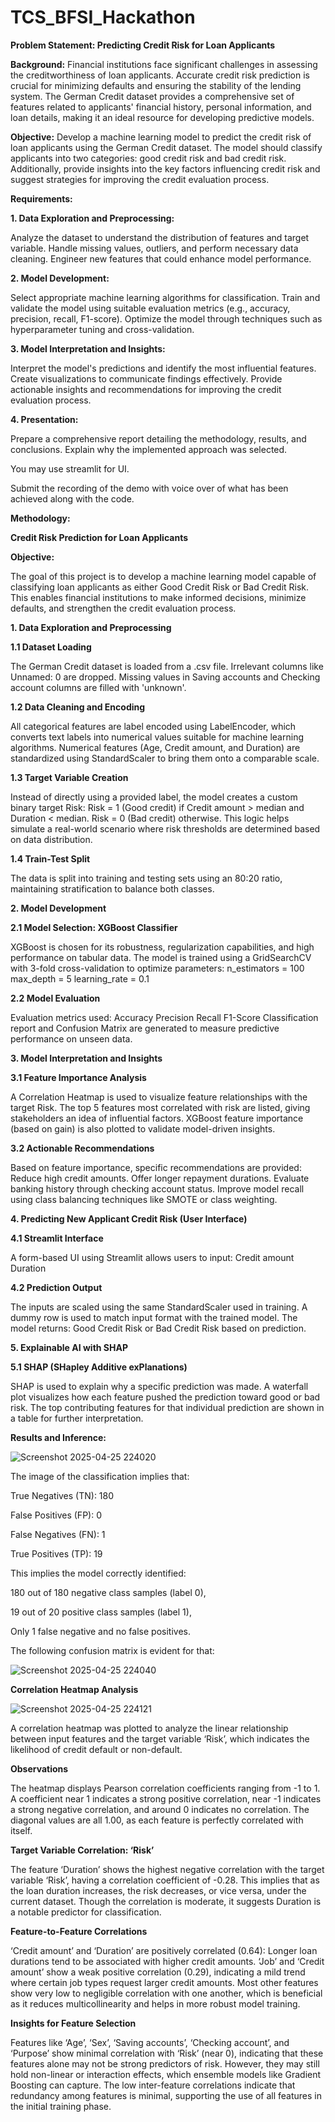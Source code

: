 # TCS_BFSI_Hackathon

**Problem Statement: Predicting Credit Risk for Loan Applicants**

**Background:**
Financial institutions face significant challenges in assessing the creditworthiness of loan applicants. Accurate credit risk prediction is crucial for minimizing defaults and ensuring the stability of the lending system. The German Credit dataset provides a comprehensive set of features related to applicants' financial history, personal information, and loan details, making it an ideal resource for developing predictive models.

**Objective:**
Develop a machine learning model to predict the credit risk of loan applicants using the German Credit dataset. The model should classify applicants into two categories: good credit risk and bad credit risk. Additionally, provide insights into the key factors influencing credit risk and suggest strategies for improving the credit evaluation process.

**Requirements:**

**1. Data Exploration and Preprocessing:**

Analyze the dataset to understand the distribution of features and target variable.
Handle missing values, outliers, and perform necessary data cleaning.
Engineer new features that could enhance model performance.

**2. Model Development:**

Select appropriate machine learning algorithms for classification.
Train and validate the model using suitable evaluation metrics (e.g., accuracy, precision, recall, F1-score).
Optimize the model through techniques such as hyperparameter tuning and cross-validation.

**3. Model Interpretation and Insights:**

Interpret the model's predictions and identify the most influential features.
Create visualizations to communicate findings effectively.
Provide actionable insights and recommendations for improving the credit evaluation process.

**4. Presentation:**

Prepare a comprehensive report detailing the methodology, results, and conclusions. Explain why the implemented approach was selected.

You may use streamlit for UI. 

Submit the recording of the demo with voice over of what has been achieved along with the code.

**Methodology:**

**Credit Risk Prediction for Loan Applicants**

**Objective:**

The goal of this project is to develop a machine learning model capable of classifying loan applicants as either Good Credit Risk or Bad Credit Risk. This enables financial institutions to make informed decisions, minimize defaults, and strengthen the credit evaluation process.

**1. Data Exploration and Preprocessing**

**1.1 Dataset Loading**

The German Credit dataset is loaded from a .csv file.
Irrelevant columns like Unnamed: 0 are dropped.
Missing values in Saving accounts and Checking account columns are filled with 'unknown'.

**1.2 Data Cleaning and Encoding**

All categorical features are label encoded using LabelEncoder, which converts text labels into numerical values suitable for machine learning algorithms.
Numerical features (Age, Credit amount, and Duration) are standardized using StandardScaler to bring them onto a comparable scale.

**1.3 Target Variable Creation**

Instead of directly using a provided label, the model creates a custom binary target Risk:
Risk = 1 (Good credit) if Credit amount > median and Duration < median.
Risk = 0 (Bad credit) otherwise.
This logic helps simulate a real-world scenario where risk thresholds are determined based on data distribution.

**1.4 Train-Test Split**

The data is split into training and testing sets using an 80:20 ratio, maintaining stratification to balance both classes.

**2. Model Development**

**2.1 Model Selection: XGBoost Classifier**

XGBoost is chosen for its robustness, regularization capabilities, and high performance on tabular data.
The model is trained using a GridSearchCV with 3-fold cross-validation to optimize parameters:
n_estimators = 100
max_depth = 5
learning_rate = 0.1

**2.2 Model Evaluation**

Evaluation metrics used:
Accuracy
Precision
Recall
F1-Score
Classification report and Confusion Matrix are generated to measure predictive performance on unseen data.

**3. Model Interpretation and Insights**

**3.1 Feature Importance Analysis**

A Correlation Heatmap is used to visualize feature relationships with the target Risk.
The top 5 features most correlated with risk are listed, giving stakeholders an idea of influential factors.
XGBoost feature importance (based on gain) is also plotted to validate model-driven insights.

**3.2 Actionable Recommendations**

Based on feature importance, specific recommendations are provided:
Reduce high credit amounts.
Offer longer repayment durations.
Evaluate banking history through checking account status.
Improve model recall using class balancing techniques like SMOTE or class weighting.

**4. Predicting New Applicant Credit Risk (User Interface)**

**4.1 Streamlit Interface**

A form-based UI using Streamlit allows users to input:
Credit amount
Duration

**4.2 Prediction Output**

The inputs are scaled using the same StandardScaler used in training.
A dummy row is used to match input format with the trained model.
The model returns:
Good Credit Risk or Bad Credit Risk based on prediction.

**5. Explainable AI with SHAP**

**5.1 SHAP (SHapley Additive exPlanations)**

SHAP is used to explain why a specific prediction was made.
A waterfall plot visualizes how each feature pushed the prediction toward good or bad risk.
The top contributing features for that individual prediction are shown in a table for further interpretation.

**Results and Inference:**

![Screenshot 2025-04-25 224020](https://github.com/user-attachments/assets/00426361-e3b9-4d41-a9ee-c017222ae8f2)

The image of the classification implies that:

True Negatives (TN): 180

False Positives (FP): 0

False Negatives (FN): 1

True Positives (TP): 19

This implies the model correctly identified:

180 out of 180 negative class samples (label 0),

19 out of 20 positive class samples (label 1),

Only 1 false negative and no false positives.

The following confusion matrix is evident for that:

![Screenshot 2025-04-25 224040](https://github.com/user-attachments/assets/a5940b29-264e-4cc4-a183-40e9fca7d555)

**Correlation Heatmap Analysis**

![Screenshot 2025-04-25 224121](https://github.com/user-attachments/assets/de53d791-5c9d-46a9-a68c-75e4624bbfef)

A correlation heatmap was plotted to analyze the linear relationship between input features and the target variable ‘Risk’, which indicates the likelihood of credit default or non-default.

**Observations**

The heatmap displays Pearson correlation coefficients ranging from -1 to 1. A coefficient near 1 indicates a strong positive correlation, near -1 indicates a strong negative correlation, and around 0 indicates no correlation. The diagonal values are all 1.00, as each feature is perfectly correlated with itself.

**Target Variable Correlation: ‘Risk’**

The feature ‘Duration’ shows the highest negative correlation with the target variable ‘Risk’, having a correlation coefficient of -0.28. This implies that as the loan duration increases, the risk decreases, or vice versa, under the current dataset. Though the correlation is moderate, it suggests Duration is a notable predictor for classification.

**Feature-to-Feature Correlations**

‘Credit amount’ and ‘Duration’ are positively correlated (0.64):
Longer loan durations tend to be associated with higher credit amounts.
‘Job’ and ‘Credit amount’ show a weak positive correlation (0.29), indicating a mild trend where certain job types request larger credit amounts.
Most other features show very low to negligible correlation with one another, which is beneficial as it reduces multicollinearity and helps in more robust model training.

**Insights for Feature Selection**

Features like ‘Age’, ‘Sex’, ‘Saving accounts’, ‘Checking account’, and ‘Purpose’ show minimal correlation with ‘Risk’ (near 0), indicating that these features alone may not be strong predictors of risk.
However, they may still hold non-linear or interaction effects, which ensemble models like Gradient Boosting can capture.
The low inter-feature correlations indicate that redundancy among features is minimal, supporting the use of all features in the initial training phase.
